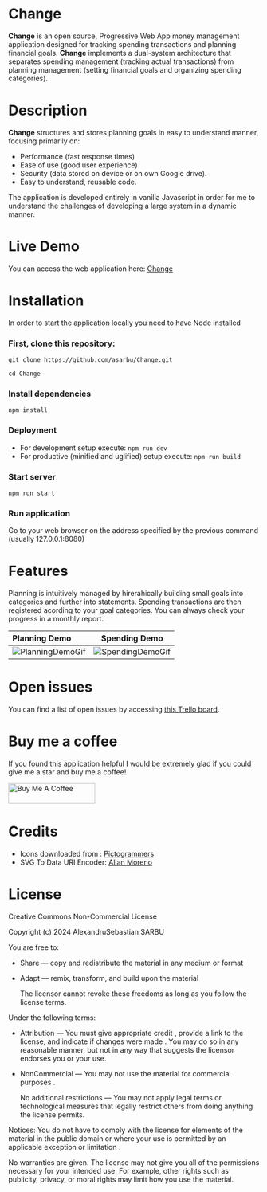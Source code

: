 # Change
**Change** is an open source, Progressive Web App money management application designed for tracking spending transactions and planning financial goals. **Change** implements a dual-system architecture that separates spending management (tracking actual transactions) from planning management (setting financial goals and organizing spending categories).

# Description
**Change** structures and stores planning goals in easy to understand manner, focusing primarily on:
* Performance (fast response times) 
* Ease of use (good user experience) 
* Security (data stored on device or on own Google drive).
* Easy to understand, reusable code.

The application is developed entirely in vanilla Javascript in order for me to understand the challenges of developing a large system in a dynamic manner.

# Live Demo

You can access the web application here: [Change](https://asarbu.pages.dev/)

# Installation
In order to start the application locally you need to have Node installed
### First, clone this repository:

`git clone https://github.com/asarbu/Change.git`

`cd Change`

### Install dependencies
`npm install`

### Deployment
* For development setup execute: `npm run dev`
* For productive (minified and uglified) setup execute: `npm run build`

### Start server
`npm run start`

### Run application
Go to your web browser on the address specified by the previous command (usually 127.0.0.1:8080)

# Features
Planning is intuitively managed by hirerahically building small goals into categories and further into statements.
Spending transactions are then registered acording to your goal categories. You can always check your progress in a monthly report.

| Planning Demo     | Spending Demo |
| :---------------- | :------: |
|![PlanningDemoGif](https://media1.giphy.com/media/v1.Y2lkPTc5MGI3NjExNDk1aHp3cWM3NWxvbmR0YXd6NWRwNmh0OGlmOGtoOHRza296NWN3dSZlcD12MV9pbnRlcm5hbF9naWZfYnlfaWQmY3Q9Zw/cQ0VkgDu0N3Huaxv8d/giphy.gif)|![SpendingDemoGif](https://media1.giphy.com/media/v1.Y2lkPTc5MGI3NjExNzh1bDY3ZWtiams0eHZ3bzFldTV1d2JseTRpc2hweTVkYmd0dDRmcSZlcD12MV9pbnRlcm5hbF9naWZfYnlfaWQmY3Q9Zw/zvIeb2uA23NGRuIqC9/giphy.gif)       |

# Open issues
You can find a list of open issues by accessing [this Trello board](https://trello.com/b/sgxAno7r/change).

# Buy me a coffee
If you found this application helpful I would be extremely glad if you could give me a star and buy me a coffee!

<a href="https://buymeacoffee.com/asarbu" target="_blank"><img src="https://www.buymeacoffee.com/assets/img/custom_images/orange_img.png" alt="Buy Me A Coffee" height="41" width="174"></a>

# Credits

* Icons downloaded from : [Pictogrammers](https://pictogrammers.com/)
* SVG To Data URI Encoder: [Allan Moreno](https://heyallan.github.io/svg-to-data-uri/)

# License
Creative Commons Non-Commercial License

Copyright (c) 2024 AlexandruSebastian SARBU

You are free to:
* Share — copy and redistribute the material in any medium or format
* Adapt — remix, transform, and build upon the material

  The licensor cannot revoke these freedoms as long as you follow the license terms.

Under the following terms:
* Attribution — You must give appropriate credit , provide a link to the license, and indicate if changes were made . You may do so in any reasonable manner, but not in any way that suggests the licensor endorses you or your use.
* NonCommercial — You may not use the material for commercial purposes .

  No additional restrictions — You may not apply legal terms or technological measures that legally restrict others from doing anything the license permits.

Notices:
You do not have to comply with the license for elements of the material in the public domain or where your use is permitted by an applicable exception or limitation .

No warranties are given. The license may not give you all of the permissions necessary for your intended use. For example, other rights such as publicity, privacy, or moral rights may limit how you use the material.